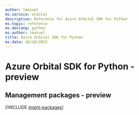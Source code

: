 ```yaml
---
author: lmazuel
ms.service: orbital
description: Reference for Azure Orbital SDK for Python
ms.topic: reference
ms.devlang: python
ms.author: lmazuel
title: Azure Orbital SDK for Python
ms.data: 10/10/2022
---
```

# Azure Orbital SDK for Python - preview

## Management packages - preview
[!INCLUDE [mgmt-packages](orbital-mgmt-index.md)]